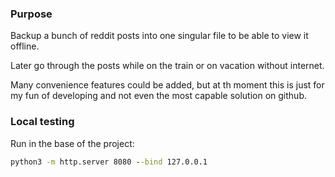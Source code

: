 ### Purpose

Backup a bunch of reddit posts into one singular file to be able to view it offline.

Later go through the posts while on the train or on vacation without internet.

Many convenience features could be added, but at th moment this is just for my fun of developing and not even the most capable solution on github.

### Local testing

Run in the base of the project:

```cmd
python3 -m http.server 8080 --bind 127.0.0.1
```
